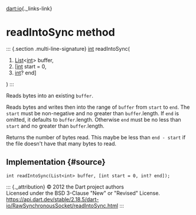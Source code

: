 [dart:io](../../dart-io/dart-io-library){._links-link}

readIntoSync method
===================

::: {.section .multi-line-signature}
[int](../../dart-core/int-class) readIntoSync(

1.  [List](../../dart-core/list-class)\<[int](../../dart-core/int-class)\>
    buffer,
2.  \[[int](../../dart-core/int-class) start = 0,
3.  [int](../../dart-core/int-class)? end\]

)
:::

Reads bytes into an existing `buffer`.

Reads bytes and writes then into the range of `buffer` from `start` to
`end`. The `start` must be non-negative and no greater than
`buffer`.length. If `end` is omitted, it defaults to `buffer`.length.
Otherwise `end` must be no less than `start` and no greater than
`buffer`.length.

Returns the number of bytes read. This maybe be less than `end - start`
if the file doesn\'t have that many bytes to read.

Implementation {#source}
--------------

``` {.language-dart data-language="dart"}
int readIntoSync(List<int> buffer, [int start = 0, int? end]);
```

::: {._attribution}
© 2012 the Dart project authors\
Licensed under the BSD 3-Clause \"New\" or \"Revised\" License.\
<https://api.dart.dev/stable/2.18.5/dart-io/RawSynchronousSocket/readIntoSync.html>
:::
